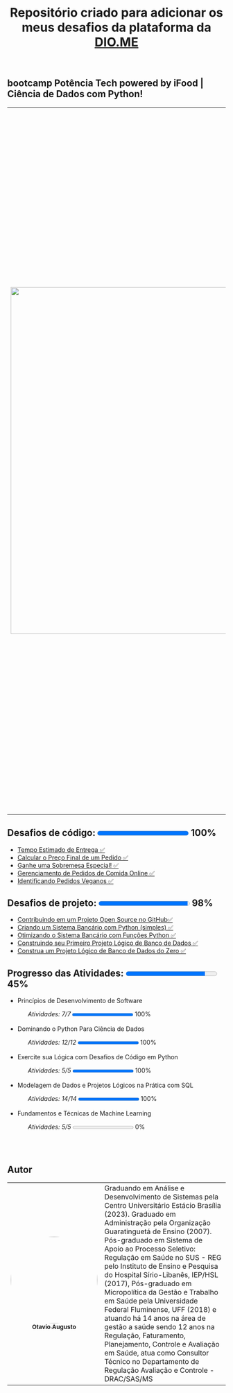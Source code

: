 <h1 align="center"> Repositório criado para adicionar os meus desafios da plataforma da <a href="https://www.dio.me/">DIO.ME</a></h1><br>

<h2><strong> bootcamp Potência Tech powered by iFood | Ciência de Dados com Python!</strong></H2>

<table>
  <tr>
    <td>
      <img src="https://hermes.dio.me/tracks/f5dba255-da18-427a-a02a-ca11a339c1cd.png" width="800px;">
    </td>
    <td>
      <p> O Bootcamp traz os princípios da Ciência de Dados, utilizando Python, uma das linguagens de programação mais utilizadas por cientistas de dados, por meio de cursos, desafios de projeto e desafios de código. Além disso, exploraremos temas fundamentais, como Modelagem de Dados e conceitos básicos de Aprendizado de Máquina. Aqui, você terá a oportunidade de colocar em prática todo o conhecimento adquirido, além de contar com mentorias ao vivo exclusivas!</p> 
      <p> O Potência Tech powered by iFood: Ciência de Dados com Python é especialmente voltado para pessoas de baixa renda e de grupos sub-representados, mas todas as pessoas interessadas são bem-vindas! Nosso objetivo é conectar você com tecnologias em alta demanda no mercado atual e ser o ponto de partida para a sua jornada no mundo da tecnologia.</p> 
      <p> Comece agora mesmo a sua jornada e faça a diferença em sua carreira profissional!</p>
    </td>
  </tr>
</table>

<h2><strong>Desafios de código: </strong><progress value="100" max="100"></progress> 100%</h2>
<ul>
    <li><a href="https://github.com/otavioaugust1/">
  Tempo Estimado de Entrega &#x2705;</a></li>
    <li><a href="https://github.com/otavioaugust1/">
  Calcular o Preço Final de um Pedido &#x2705;</a></li>
    <li><a href="https://github.com/otavioaugust1/">
  Ganhe uma Sobremesa Especial! &#x2705;</a></li>
    <li><a href="https://github.com/otavioaugust1/">
  Gerenciamento de Pedidos de Comida Online &#x2705;</a></li>
    <li><a href="https://github.com/otavioaugust1/">
  Identificando Pedidos Veganos &#x2705;</a></li>

</ul>


<h2><strong>Desafios de projeto: </strong><progress value="98" max="100"></progress> 98%</h2>
<ul>
    <li><a href="https://github.com/otavioaugust1/">
  Contribuindo em um Projeto Open Source no GitHub&#x2705;</a></li>
    <li><a href="https://github.com/otavioaugust1/DIO_Sistema_Bancario_Python">
  Criando um Sistema Bancário com Python (simples) &#x2705;</a></li>
    <li><a href="https://github.com/otavioaugust1/DIO_Sistema_Bancario_Python_Version2">
  Otimizando o Sistema Bancário com Funções Python &#x2705;</a></li>
    <li><a href="https://github.com/otavioaugust1/DIO_Projeto_de_Banco_de_Dados_E-COMMERCE/tree/main/construcao">
  Construindo seu Primeiro Projeto Lógico de Banco de Dados &#x2705;</a></li>
    <li><a href="https://github.com/otavioaugust1/DIO_Projeto_de_Banco_de_Dados_E-COMMERCE/tree/main/construcao_oficina">
  Construa um Projeto Lógico de Banco de Dados do Zero &#x2705;</a></li>

</ul>


<h2><strong>Progresso das Atividades:  </strong><progress value="87" max="100"></progress> 45%</h2>
<ul>

  <li>Princípios de Desenvolvimento de Software</a></li>
    <ul><em>Atividades: 7/7</em> <progress value="100" max="100"></progress> 100%</ul><br>
  
  <li>Dominando o Python Para Ciência de Dados</a></li>
    <ul><em>Atividades: 12/12</em> <progress value="100" max="100"></progress> 100%</ul><br>
  
  <li>Exercite sua Lógica com Desafios de Código em Python</a></li>
    <ul><em>Atividades: 5/5</em>  <progress value="100" max="100"></progress> 100%</ul><br>
  
  <li>Modelagem de Dados e Projetos Lógicos na Prática com SQL</a></li>
    <ul><em>Atividades: 14/14</em> <progress value="100" max="100"></progress> 100%</ul><br>
  
  <li>Fundamentos e Técnicas de Machine Learning </a></li>
    <ul><em>Atividades: 5/5</em> <progress value="0" max="100"></progress> 0%</ul><br>
  
</ul><br>



<h2 align="left"><strong>Autor</strong></h2>

<table align="center">
  <tr>
    <td align="center">
      <a href="https://github.com/otavioaugust1">
        <img style="border-radius: 50%;" src="https://avatars.githubusercontent.com/u/45877609?s=96&v=4" width="200px;" alt=""/><br/><sub><b>Otavio Augusto</b></sub></a> <br/>
      <a href="https://github.com/otavioaugust1" title="Otavio Augusto"></a>
    </td>
    <td>
        Graduando em Análise e Desenvolvimento de Sistemas pela Centro Universitário Estácio Brasília (2023). Graduado em Administração pela Organização Guaratinguetá de Ensino (2007). Pós-graduado em Sistema de Apoio ao Processo Seletivo: Regulação em Saúde no SUS - REG pelo Instituto de Ensino e Pesquisa do Hospital Sírio-Libanês, IEP/HSL (2017), Pós-graduado em Micropolítica da Gestão e Trabalho em Saúde pela Universidade Federal Fluminense, UFF (2018) e atuando há 14 anos na área de gestão a saúde sendo 12 anos na Regulação, Faturamento, Planejamento, Controle e Avaliação em Saúde, atua como Consultor Técnico no Departamento de Regulação Avaliação e Controle - DRAC/SAS/MS
    </td>
  </tr>    
</table>